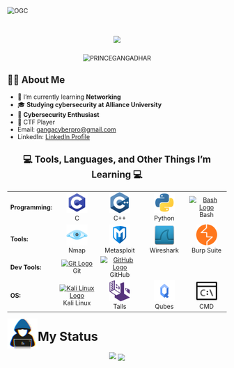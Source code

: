 ![OGC](https://github.com/PRINCEGANGADHAR/PRINCEGANGADHAR/assets/106361421/7aa80793-624d-47e5-8aa3-4a5127092cdb)

<h1 align="center">
<a href="https://git.io/typing-svg"><img src="https://readme-typing-svg.herokuapp.com?font=Rowdies+&weight=900&size=28&duration=10006&pause=1015&color=35B46D&background=060E1A00&vCenter=true&width=800&height=58&lines=𝕳𝖊𝖑𝖑𝖔+𝖕𝖑𝖊𝖆𝖘𝖊𝖉+𝖙𝖔+𝖒𝖊𝖊𝖙+𝖞𝖔𝖚.+𝕴'𝖒+𝕲𝖆𝖓𝖌𝖆𝖉𝖍𝖆𝖗++%3A)...;"Typing SVG" /></a>
</h1>
<p align="center"> <img src="https://komarev.com/ghpvc/?username=PRINCEGANGADHAR&label=Profile%20views&color=0e75b6&style=flat" alt="PRINCEGANGADHAR" /> </p>

## 🙋‍♂️ About Me
- 🌱 I’m currently learning **Networking**
- 🎓 **Studying cybersecurity at Alliance University**
- 🔐 **Cybersecurity Enthusiast**
- 🚩 CTF Player
   <div align="center"> 
- Email: [gangacyberpro@gmail.com](mailto:gangacyberpro@gmail.com)
- LinkedIn: [LinkedIn Profile](https://in.linkedin.com/in/s-k-gangadhar-66b3751b1)
  </div>
 
 

<h2 align="center">💻 Tools, Languages, and Other Things I’m Learning 💻</h2>
<div align="center">
<table>
  <tr>
    <td align="left" width="100">
      <b>Programming:</b>
    </td>
    <td align="center" width="96">
      <a href="https://www.javatpoint.com/c-tutorial" target="_blank" rel="noopener noreferrer">
        <img src="https://github.com/Chittu13/Chittu13/blob/main/Pics/new/c.svg" width="48" height="48" alt="C Logo"/>
      </a>
      <br>C
    </td>
    <td align="center" width="96">
      <a href="https://www.javatpoint.com/c-plus-plus-tutorial" target="_blank" rel="noopener noreferrer">
        <img src="https://github.com/Chittu13/Chittu13/blob/main/Pics/new/c%2B%2B.svg" width="48" height="48" alt="C++ Logo"/>
      </a>
      <br>C++
    </td>
    <td align="center" width="96"> 
      <a href="https://www.javatpoint.com/python-tutorial" target="_blank" rel="noopener noreferrer">
        <img src="https://github.com/Chittu13/Chittu13/blob/main/Pics/new/python.svg" width="48" height="48" alt="Python Logo"/>
      </a>
      <br>Python
    </td>
    <td align="center" width="96">
      <a href="https://www.javatpoint.com/bash-tutorial" target="_blank" rel="noopener noreferrer">
        <img src="https://upload.wikimedia.org/wikipedia/commons/0/0f/Bash-logo.svg" width="48" height="48" alt="Bash Logo"/>
      </a>
      <br>Bash
    </td>
  </tr>
  <tr>
    <td align="left" width="100">
      <b>Tools:</b>
    </td>
    <td align="center" width="96">
      <a href="https://nmap.org/" target="_blank" rel="noopener noreferrer">
        <img src="https://github.com/Chittu13/Chittu13/blob/main/Pics/new/nmap.svg" width="48" height="48" alt="Nmap Logo"/>
      </a>
      <br>Nmap
    </td>
    <td align="center" width="96">
      <a href="https://www.metasploit.com/" target="_blank" rel="noopener noreferrer">
        <img src="https://github.com/Chittu13/Chittu13/blob/main/Pics/new/metasploit.png" width="48" height="48" alt="Metasploit Logo"/>
      </a>
      <br>Metasploit
    </td>
    <td align="center" width="96">
      <a href="https://www.wireshark.org/" target="_blank" rel="noopener noreferrer">
        <img src="https://github.com/Chittu13/Chittu13/blob/main/Pics/new/wireshark.svg" width="48" height="48" alt="Wireshark Logo"/>
      </a>
      <br>Wireshark
    </td>
    <td align="center" width="96">
      <a href="https://portswigger.net/" target="_blank" rel="noopener noreferrer">
        <img src="https://github.com/Chittu13/Chittu13/blob/main/Pics/new/burpsuite.svg" width="48" height="48" alt="Burp Suite Logo"/>
      </a>
      <br>Burp Suite
    </td>
  </tr>
  <tr>
    <td align="left" width="100">
      <b>Dev Tools:</b>
    </td>
    <td align="center" width="96">
      <a href="https://www.w3schools.com/git/default.asp" target="_blank" rel="noopener noreferrer">
        <img src="https://git-scm.com/images/logos/downloads/Git-Icon-1788C.png" width="48" height="48" alt="Git Logo"/>
      </a>
      <br>Git
    </td>
    <td align="center" width="96">
      <a href="https://github.com" target="_blank" rel="noopener noreferrer">
        <img src="https://github.githubassets.com/images/modules/logos_page/GitHub-Mark.png" width="48" height="48" alt="GitHub Logo"/>
      </a>
      <br>GitHub
    </td>
  </tr>
  <tr>
    <td align="left" width="100">
      <b>OS:</b>
    </td>
    <td align="center" width="96">
      <a href="https://www.kali.org/" target="_blank" rel="noopener noreferrer">
        <img src="https://www.kali.org/images/kali-logo.svg" width="48" height="48" alt="Kali Linux Logo"/>
      </a>
      <br>Kali Linux
    </td>
    <td align="center" width="96">
      <a href="https://tails.net/" target="_blank" rel="noopener noreferrer">
        <img src="https://github.com/Chittu13/Chittu13/blob/main/Pics/new/tails.svg" width="48" height="48" alt="Tails Logo"/>
      </a>
      <br>Tails
    </td>
    <td align="center" width="96">
      <a href="https://www.qubes-os.org/" target="_blank" rel="noopener noreferrer">
        <img src="https://github.com/Chittu13/Chittu13/blob/main/Pics/new/Qubes.svg" width="48" height="48" alt="Qubes Logo"/>
      </a>
      <br>Qubes
    </td>
    <td align="center" width="96">
      <a href="[https://www.javatpoint.com/command-prompt-tutorial](https://www.javatpoint.com/powershell-vs-cmd)" target="_blank" rel="noopener noreferrer">
        <img src="https://github.com/Chittu13/Chittu13/blob/main/Pics/new/cmd.svg" width="48" height="48" alt="CMD Logo"/>
      </a>
      <br>CMD
    </td>
  </tr>
</table>
</div>

<img align="left" src="Pics/sys.gif" width="70px" height="70px">
<h1><strong> My Status</strong></h1>
<p align="center">
  <img src="https://streak-stats.demolab.com?user=PRINCEGANGADHAR&theme=gotham" />
  <a href="https://github.com/PRINCEGANGADHAR">
    <img align="center" src="http://github-profile-summary-cards.vercel.app/api/cards/profile-details?username=PRINCEGANGADHAR&theme=2077" />
  </a>
</p>
